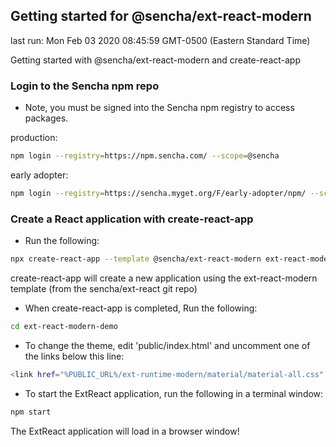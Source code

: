 ## Getting started for @sencha/ext-react-modern

last run: Mon Feb 03 2020 08:45:59 GMT-0500 (Eastern Standard Time)

Getting started with @sencha/ext-react-modern and create-react-app

### Login to the Sencha npm repo

* Note, you must be signed into the Sencha npm registry to access packages.

production:

```sh
npm login --registry=https://npm.sencha.com/ --scope=@sencha
```

early adopter:

```sh
npm login --registry=https://sencha.myget.org/F/early-adopter/npm/ --scope=@sencha
```

### Create a React application with create-react-app

- Run the following:

```sh
npx create-react-app --template @sencha/ext-react-modern ext-react-modern-demo
```

create-react-app will create a new application using the ext-react-modern template
(from the sencha/ext-react git repo)

- When create-react-app is completed, Run the following:

```sh
cd ext-react-modern-demo
```

- To change the theme, edit 'public/index.html' and uncomment one of the links below this line:

```sh
<link href="%PUBLIC_URL%/ext-runtime-modern/material/material-all.css" rel="stylesheet" type="text/css"></link>
```

- To start the ExtReact application, run the following in a terminal window:

```sh
npm start
```

The ExtReact application will load in a browser window!
